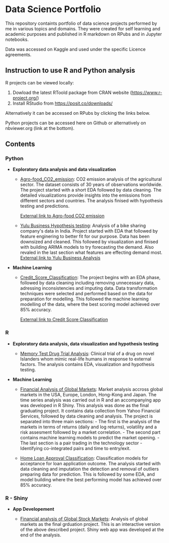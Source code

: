 # Data Science Portfolio

This repository containts portfolio of data science projects performed by me in various topics and domains.
They were created for self learning and academic purposes and published in R markdown on RPubs and in Jupyter notebooks.

Data was accessed on Kaggle and used under the specific Licence agreements.

## Instruction to use R and Python analysis

R projects can be viewed locally:
1. Dowload the latest RToold package from CRAN website (https://www.r-project.org/)
2. Install RStudio from https://posit.co/downloads/

Alternatively it can be accessed on RPubs by clicking the links below.

Python projects can be accessed here on Github or alternatively on nbviewer.org (link at the bottom).

## Contents

### Python

- __Exploratory data analysis and data visualization__

  - [Agro-food_CO2_emission](https://github.com/ptrGSKA/Agro-food_CO2_emission): CO2 emission analysis of the agricultural sector. The dataset consists of 30 years of observations worldwide.
            The project started with a short EDA followed by data cleaning. The detailed visualizations provide insights into the emissions from different sectors and countries.
            The analysis finised with hypothesis testing and predictions.
    
    [External link to Agro-food CO2 emission](https://nbviewer.org/github/ptrGSKA/Agro-food_CO2_emission/blob/main/agri-food_co2_emission.ipynb)

  - [Yulu Business Hypothesis testing](https://github.com/ptrGSKA/Business_case-Yulu-Hypothesis_testing):  Analysis of a bike sharing company's data in India. Project started with EDA that followed by feature enginering to better fit for our purpose.
            Data has been downsized and cleaned. This followed by visualization and finised with building ARIMA models to try forecasting the demand. Also revaled in the last section what features are effecting demand most.
    [External link to Yulu Business Analysis](https://nbviewer.org/github/ptrGSKA/Business_case-Yulu-Hypothesis_testing/blob/main/Yulu_Business_Hypothesis_Testing.ipynb)

- __Machine Learning__

  - [ Credit_Score_Classification](https://github.com/ptrGSKA/Credit_Score_Classification): The project begins with an EDA phase, followed by data cleaning including removing unnecessary data, adressing inconsistencies and imputing data.
            Data transformation techniques were selected and performed based on the data for preparation for modelling. This followed the machine learning modelling of the data, where the best scoring model achieved over 85% accuracy.
    
    [External link to Credit Score Classification](https://nbviewer.org/github/ptrGSKA/Credit_Score_Classification/blob/main/credit_score_classification.ipynb)

### R

-  __Exploratory data analysis, data visualization and hypothesis testing__

    - [Memory Test Drug Trial Analysis](https://rpubs.com/ptrGSKA/memory_drug_test): Clinical trial of a drug on novel Islanders whom mimic real-life humans in response to external factors. The analysis contains EDA, visualization and hypothesis testing.

- __Machine Learning__
  
  - [Financial Analysis of Global Markets](https://rpubs.com/ptrGSKA/1051903): Market analysis accross global markets in the USA, Europe, London, Hong-Kong and Japan. The time series analysis was carried out in R and an accompanying app was developed in R Shiny.
            This analysis was done as the final graduating project. It contains data collection from Yahoo Financial Services, followed by data cleaning and analysis. The project is separated into three main sections:
              - The first is the analysis of the markets in terms of returns (daily and log returns), volatility and a risk assesment followed by a market correlation.
              - The second part contains machine learning models to predict the market opening.
              - The last section is a pair trading in the technology sector - Identifying co-integrated pairs and time to entry/exit.

  - [Home Loan Approval Classification](https://rpubs.com/ptrGSKA/1078169): Classification models for acceptance for loan application outcome. The analysis started with data cleaning and imputation the detection and removal of outliers
              preparing data for prediction. This is followed by some EDA, and model building where the best performing model has achieved over 85% accuracy.
       
### R - Shiny

- __App Developement__
  
    - [Financial analysis of Global Stock Markets](https://ptrgska.shinyapps.io/financial_analysis_shiny/): Analysis of global markets as the final grduation project. This is an interactive version of the above described project.
            Shiny web app was developed at the end of the analysis.



